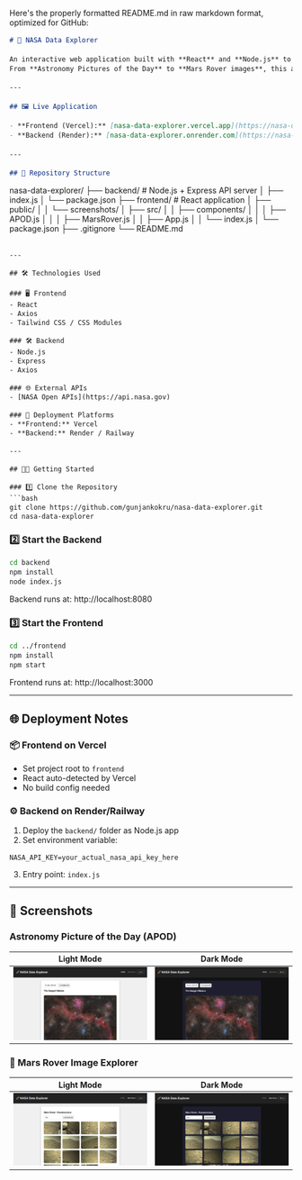 Here's the properly formatted README.md in raw markdown format, optimized for GitHub:

```markdown
# 🚀 NASA Data Explorer

An interactive web application built with **React** and **Node.js** to explore publicly available data from NASA Open APIs.  
From **Astronomy Pictures of the Day** to **Mars Rover images**, this app brings space to your screen with beautiful visuals and an intuitive UI.

---

## 🖼 Live Application

- **Frontend (Vercel):** [nasa-data-explorer.vercel.app](https://nasa-data-explorer-f6v9x44dt-gunjans-projects-a12f7e80.vercel.app)  
- **Backend (Render):** [nasa-data-explorer.onrender.com](https://nasa-data-explorer-ifsi.onrender.com)

---

## 📁 Repository Structure

```
nasa-data-explorer/
├── backend/               # Node.js + Express API server
│   ├── index.js
│   └── package.json
├── frontend/              # React application
│   ├── public/
│   │   └── screenshots/
│   ├── src/
│   │   ├── components/
│   │   │   ├── APOD.js
│   │   │   ├── MarsRover.js
│   │   ├── App.js
│   │   └── index.js
│   └── package.json
├── .gitignore
└── README.md
```

---

## 🛠 Technologies Used

### 🖥️ Frontend
- React
- Axios
- Tailwind CSS / CSS Modules

### 🛠️ Backend
- Node.js
- Express
- Axios

### 🌐 External APIs
- [NASA Open APIs](https://api.nasa.gov)

### 🚀 Deployment Platforms
- **Frontend:** Vercel  
- **Backend:** Render / Railway

---

## 🧑‍💻 Getting Started

### 1️⃣ Clone the Repository
```bash
git clone https://github.com/gunjankokru/nasa-data-explorer.git
cd nasa-data-explorer
```

### 2️⃣ Start the Backend
```bash
cd backend
npm install
node index.js
```
Backend runs at: http://localhost:8080

### 3️⃣ Start the Frontend
```bash
cd ../frontend
npm install
npm start
```
Frontend runs at: http://localhost:3000

---

## 🌐 Deployment Notes

### 📦 Frontend on Vercel
- Set project root to `frontend`
- React auto-detected by Vercel
- No build config needed

### ⚙️ Backend on Render/Railway
1. Deploy the `backend/` folder as Node.js app  
2. Set environment variable:
```env
NASA_API_KEY=your_actual_nasa_api_key_here
```
3. Entry point: `index.js`

---

## 🌌 Screenshots

### Astronomy Picture of the Day (APOD)
| Light Mode | Dark Mode |
|------------|-----------|
| ![APOD Light](./frontend/public/screenshots/APOD_light.png) | ![APOD Dark](./frontend/public/screenshots/APOD_dark.png) |

### 🚗 Mars Rover Image Explorer
| Light Mode | Dark Mode |
|------------|-----------|
| ![Mars Rover Light](./frontend/public/screenshots/MarsRover_light.png) | ![Mars Rover Dark](./frontend/public/screenshots/MarsRover_dark.png) |
```